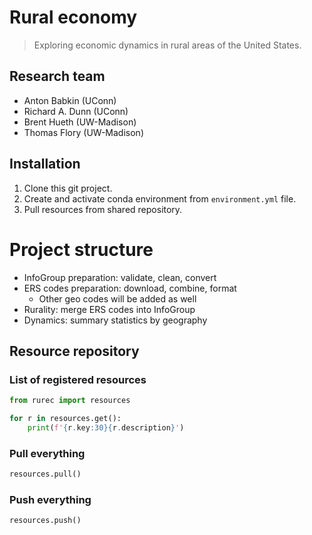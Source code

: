 # Rural economy
> Exploring economic dynamics in rural areas of the United States.


## Research team

- Anton Babkin (UConn)
- Richard A. Dunn (UConn)
- Brent Hueth (UW-Madison)
- Thomas Flory (UW-Madison)

## Installation

1. Clone this git project.
2. Create and activate conda environment from `environment.yml` file.
3. Pull resources from shared repository.

# Project structure

- InfoGroup preparation: validate, clean, convert
- ERS codes preparation: download, combine, format
  - Other geo codes will be added as well
- Rurality: merge ERS codes into InfoGroup
- Dynamics: summary statistics by geography

## Resource repository

### List of registered resources

```python
from rurec import resources

for r in resources.get():
    print(f'{r.key:30}{r.description}')
```

### Pull everything

```python
resources.pull()
```

### Push everything

```python
resources.push()
```
